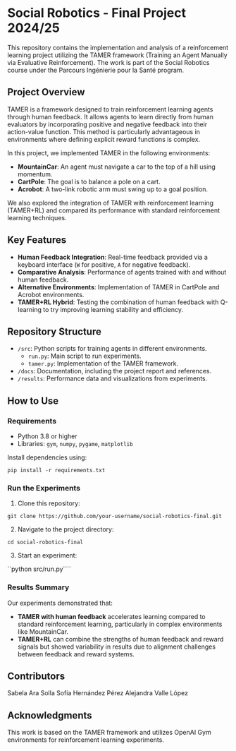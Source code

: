 # Social Robotics - Final Project 2024/25
This repository contains the implementation and analysis of a reinforcement learning project utilizing the TAMER framework (Training an Agent Manually via Evaluative Reinforcement). The work is part of the Social Robotics course under the Parcours Ingénierie pour la Santé program.

## Project Overview
TAMER is a framework designed to train reinforcement learning agents through human feedback. It allows agents to learn directly from human evaluators by incorporating positive and negative feedback into their action-value function. This method is particularly advantageous in environments where defining explicit reward functions is complex.

In this project, we implemented TAMER in the following environments:

*  **MountainCar**: An agent must navigate a car to the top of a hill using momentum.
*  **CartPole**: The goal is to balance a pole on a cart.
*  **Acrobot**: A two-link robotic arm must swing up to a goal position.
  
We also explored the integration of TAMER with reinforcement learning (TAMER+RL) and compared its performance with standard reinforcement learning techniques.

## Key Features
*  **Human Feedback Integration**: Real-time feedback provided via a keyboard interface (`W` for positive, `A` for negative feedback).
*  **Comparative Analysis**: Performance of agents trained with and without human feedback.
*  **Alternative Environments**: Implementation of TAMER in CartPole and Acrobot environments.
*  **TAMER+RL Hybrid**: Testing the combination of human feedback with Q-learning to try improving learning stability and efficiency.

## Repository Structure
* `/src`: Python scripts for training agents in different environments.
  *  `run.py`: Main script to run experiments.
  *  `tamer.py`: Implementation of the TAMER framework.
* `/docs`: Documentation, including the project report and references.
* `/results`: Performance data and visualizations from experiments.

## How to Use
### Requirements
*  Python 3.8 or higher
*  Libraries: `gym`, `numpy`, `pygame`, `matplotlib`

Install dependencies using:

````pip install -r requirements.txt````

### Run the Experiments
1. Clone this repository:

```git clone https://github.com/your-username/social-robotics-final.git```

2. Navigate to the project directory:

```cd social-robotics-final```

3. Start an experiment:

``python src/run.py````

### Results Summary
Our experiments demonstrated that:

*  **TAMER with human feedback** accelerates learning compared to standard reinforcement learning, particularly in complex environments like MountainCar.
*  **TAMER+RL** can combine the strengths of human feedback and reward signals but showed variability in results due to alignment challenges between feedback and reward systems.
  
## Contributors
Sabela Ara Solla
Sofía Hernández Pérez
Alejandra Valle López

## Acknowledgments
This work is based on the TAMER framework and utilizes OpenAI Gym environments for reinforcement learning experiments.


